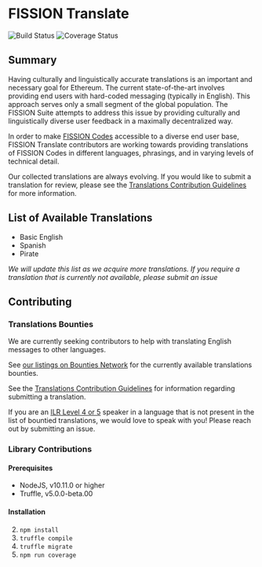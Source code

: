 # FISSION Translate

![Build Status](https://travis-ci.org/jenncoop/fission-translate.svg?branch=master) ![Coverage Status](https://coveralls.io/repos/github/jenncoop/fission-translate/badge.svg)

## Summary

Having culturally and linguistically accurate translations is an important and necessary goal for Ethereum. The current state-of-the-art involves providing end users with hard-coded messaging (typically in English). This approach serves only a small segment of the global population. The FISSION Suite attempts to address this issue by providing culturally and linguistically diverse user feedback in a maximally decentralized way.

In order to make [FISSION Codes](https://github.com/expede/fission-codes) accessible to a diverse end user base, FISSION Translate contributors are working towards providing translations of FISSION Codes in different languages, phrasings, and in varying levels of technical detail.

Our collected translations are always evolving. If you would like to submit a translation for review, please see the [Translations Contribution Guidelines](https://github.com/jenncoop/fission-translate/blob/master/TRANSLATIONS_CONTRIBUTION_GUIDELINES.md) for more information.

## List of Available Translations
* Basic English
* Spanish
* Pirate

*We will update this list as we acquire more translations. If you require a translation that is currently not available, please submit an issue*

## Contributing

### Translations Bounties

We are currently seeking contributors to help with translating English messages to other languages.

See [our listings on Bounties Network](https://explorer.bounties.network/profile/0xa4be5ffe86423f5ecae5e011abf69870bf42f5f8?bountyStage=active&platform=bounties-network%2Cgitcoin) for the currently available translations bounties.

See the [Translations Contribution Guidelines](https://github.com/jenncoop/fission-translate/blob/master/TRANSLATIONS_CONTRIBUTION_GUIDELINES.md) for information regarding submitting a translation.

If you are an [ILR Level 4 or 5](https://https://en.wikipedia.org/wiki/ILR_scale) speaker in a language that is not present in the list of bountied translations, we would love to speak with you! Please reach out by submitting an issue.

### Library Contributions

#### Prerequisites

* NodeJS, v10.11.0 or higher
* Truffle, v5.0.0-beta.00

#### Installation

2. `npm install`
3. `truffle compile`
4. `truffle migrate`
4. `npm run coverage`
